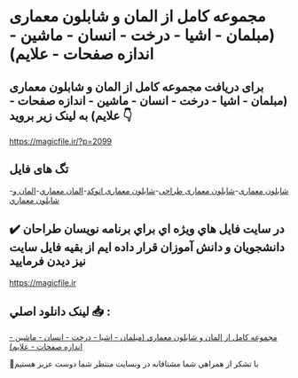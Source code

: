 # مجموعه کامل از المان و شابلون معماری (مبلمان - اشیا - درخت - انسان - ماشین - اندازه صفحات - علایم)

## برای دریافت مجموعه کامل از المان و شابلون معماری (مبلمان - اشیا - درخت - انسان - ماشین - اندازه صفحات - علایم) به لینک زیر بروید 👇

https://magicfile.ir/?p=2099

## تگ های فایل

-[شابلون معماری](https://magicfile.ir/product/%d9%85%d8%ac%d9%85%d9%88%d8%b9%d9%87-%da%a9%d8%a7%d9%85%d9%84-%d8%a7%d8%b2-%d8%a7%d9%84%d9%85%d8%a7%d9%86-%d9%88-%d8%b4%d8%a7%d8%a8%d9%84%d9%88%d9%86-%d9%85%d8%b9%d9%85%d8%a7%d8%b1%d9%8a/)-[شابلون معماری طراحی](https://magicfile.ir/product/%d9%85%d8%ac%d9%85%d9%88%d8%b9%d9%87-%da%a9%d8%a7%d9%85%d9%84-%d8%a7%d8%b2-%d8%a7%d9%84%d9%85%d8%a7%d9%86-%d9%88-%d8%b4%d8%a7%d8%a8%d9%84%d9%88%d9%86-%d9%85%d8%b9%d9%85%d8%a7%d8%b1%d9%8a/)-[شابلون معماری اتوکد](https://magicfile.ir/product/%d9%85%d8%ac%d9%85%d9%88%d8%b9%d9%87-%da%a9%d8%a7%d9%85%d9%84-%d8%a7%d8%b2-%d8%a7%d9%84%d9%85%d8%a7%d9%86-%d9%88-%d8%b4%d8%a7%d8%a8%d9%84%d9%88%d9%86-%d9%85%d8%b9%d9%85%d8%a7%d8%b1%d9%8a/)-[المان معماري](https://magicfile.ir/product/%d9%85%d8%ac%d9%85%d9%88%d8%b9%d9%87-%da%a9%d8%a7%d9%85%d9%84-%d8%a7%d8%b2-%d8%a7%d9%84%d9%85%d8%a7%d9%86-%d9%88-%d8%b4%d8%a7%d8%a8%d9%84%d9%88%d9%86-%d9%85%d8%b9%d9%85%d8%a7%d8%b1%d9%8a/)-[المان و شابلون معماري](https://magicfile.ir/product/%d9%85%d8%ac%d9%85%d9%88%d8%b9%d9%87-%da%a9%d8%a7%d9%85%d9%84-%d8%a7%d8%b2-%d8%a7%d9%84%d9%85%d8%a7%d9%86-%d9%88-%d8%b4%d8%a7%d8%a8%d9%84%d9%88%d9%86-%d9%85%d8%b9%d9%85%d8%a7%d8%b1%d9%8a/)

## ✔️ در سايت فايل هاي ويژه اي براي برنامه نويسان طراحان دانشجويان و دانش آموزان قرار داده ايم از بقيه فايل سايت نيز ديدن فرماييد

https://magicfile.ir


## لينک دانلود اصلي 📥 :

[مجموعه کامل از المان و شابلون معماری (مبلمان - اشیا - درخت - انسان - ماشین - اندازه صفحات - علایم)](https://magicfile.ir/product/%d9%85%d8%ac%d9%85%d9%88%d8%b9%d9%87-%da%a9%d8%a7%d9%85%d9%84-%d8%a7%d8%b2-%d8%a7%d9%84%d9%85%d8%a7%d9%86-%d9%88-%d8%b4%d8%a7%d8%a8%d9%84%d9%88%d9%86-%d9%85%d8%b9%d9%85%d8%a7%d8%b1%d9%8a/) 


🙏با تشکر از همراهي شما مشتاقانه در وبسایت منتظر شما دوست عزیز هستیم

